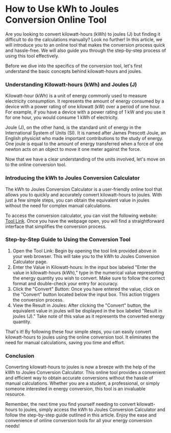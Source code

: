 How to Use kWh to Joules Conversion Online Tool
===============================================

Are you looking to convert kilowatt-hours (kWh) to joules (J) but finding it difficult to do the calculations manually? Look no further! In this article, we will introduce you to an online tool that makes the conversion process quick and hassle-free. We will also guide you through the step-by-step process of using this tool effectively.

Before we dive into the specifics of the conversion tool, let's first understand the basic concepts behind kilowatt-hours and joules.

### Understanding Kilowatt-hours (kWh) and Joules (J)

Kilowatt-hour (kWh) is a unit of energy commonly used to measure electricity consumption. It represents the amount of energy consumed by a device with a power rating of one kilowatt (kW) over a period of one hour. For example, if you have a device with a power rating of 1 kW and you use it for one hour, you would consume 1 kWh of electricity.

Joule (J), on the other hand, is the standard unit of energy in the International System of Units (SI). It is named after James Prescott Joule, an English physicist who made important contributions to the study of energy. One joule is equal to the amount of energy transferred when a force of one newton acts on an object to move it one meter against the force.

Now that we have a clear understanding of the units involved, let's move on to the online conversion tool.

### Introducing the kWh to Joules Conversion Calculator

The kWh to Joules Conversion Calculator is a user-friendly online tool that allows you to quickly and accurately convert kilowatt-hours to joules. With just a few simple steps, you can obtain the equivalent value in joules without the need for complex manual calculations.

To access the conversion calculator, you can visit the following website: [Tool Link](https://www.onlinecalculatorsfree.com/convert/kilowatt-hour-to-joules.html). Once you have the webpage open, you will find a straightforward interface that simplifies the conversion process.

### Step-by-Step Guide to Using the Conversion Tool

1. Open the Tool Link: Begin by opening the tool link provided above in your web browser. This will take you to the kWh to Joules Conversion Calculator page.
2. Enter the Value in Kilowatt-hours: In the input box labeled "Enter the value in kilowatt-hours (kWh)," type in the numerical value representing the energy quantity you wish to convert. Make sure to follow the correct format and double-check your entry for accuracy.
3. Click the "Convert" Button: Once you have entered the value, click on the "Convert" button located below the input box. This action triggers the conversion process.
4. View the Result in Joules: After clicking the "Convert" button, the equivalent value in joules will be displayed in the box labeled "Result in joules (J)." Take note of this value as it represents the converted energy quantity.

That's it! By following these four simple steps, you can easily convert kilowatt-hours to joules using the online conversion tool. It eliminates the need for manual calculations, saving you time and effort.

### Conclusion

Converting kilowatt-hours to joules is now a breeze with the help of the kWh to Joules Conversion Calculator. This online tool provides a convenient and efficient way to obtain accurate conversions without the hassle of manual calculations. Whether you are a student, a professional, or simply someone interested in energy conversion, this tool is an invaluable resource.

Remember, the next time you find yourself needing to convert kilowatt-hours to joules, simply access the kWh to Joules Conversion Calculator and follow the step-by-step guide outlined in this article. Enjoy the ease and convenience of online conversion tools for all your energy conversion needs!